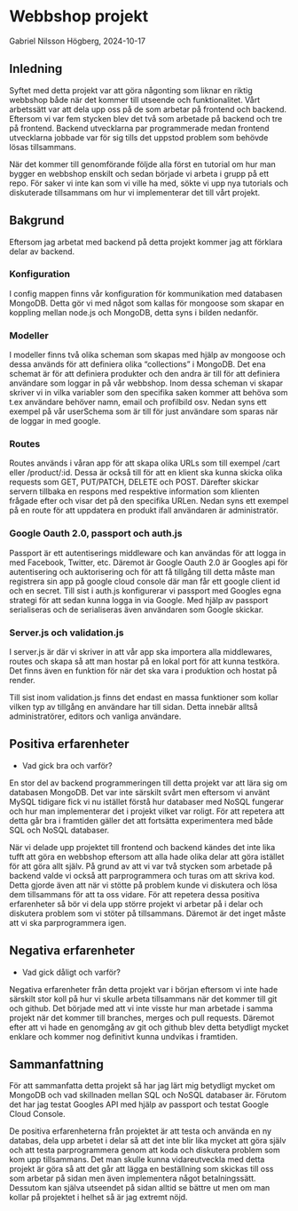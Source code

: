 # Webbshop projekt

Gabriel Nilsson Högberg, 2024-10-17

## Inledning

Syftet med detta projekt var att göra någonting som liknar en riktig webbshop både när det kommer till utseende och funktionalitet. Vårt arbetssätt var att dela upp oss på de som arbetar på frontend och backend. Eftersom vi var fem stycken blev det två som arbetade på backend och tre på frontend. Backend utvecklarna par programmerade medan frontend utvecklarna jobbade var för sig tills det uppstod problem som behövde lösas tillsammans.

När det kommer till genomförande följde alla först en tutorial om hur man bygger en webbshop enskilt och sedan började vi arbeta i grupp på ett repo. För saker vi inte kan som vi ville ha med, sökte vi upp nya tutorials och diskuterade tillsammans om hur vi implementerar det till vårt projekt.

## Bakgrund

Eftersom jag arbetat med backend på detta projekt kommer jag att förklara delar av backend.
 
### Konfiguration

I config mappen finns vår konfiguration för kommunikation med databasen MongoDB. Detta gör vi med något som kallas för mongoose som skapar en koppling mellan node.js och MongoDB, detta syns i bilden nedanför.

### Modeller

I modeller finns två olika scheman som skapas med hjälp av mongoose och dessa används för att definiera olika “collections” i MongoDB. Det ena schemat är för att definiera produkter och den andra är till för att definiera användare som loggar in på vår webbshop. Inom dessa scheman vi skapar skriver vi in vilka variabler som den specifika saken kommer att behöva som t.ex användare behöver namn, email och profilbild osv. Nedan syns ett exempel på vår userSchema som är till för just användare som sparas när de loggar in med google.

### Routes

Routes används i våran app för att skapa olika URLs som till exempel /cart eller /product/:id. Dessa är också till för att en klient ska kunna skicka olika requests som GET, PUT/PATCH, DELETE och POST. Därefter skickar servern tillbaka en respons med respektive information som klienten frågade efter och visar det på den specifika URLen. Nedan syns ett exempel på en route för att uppdatera en produkt ifall användaren är administratör.

### Google Oauth 2.0, passport och auth.js

Passport är ett autentiserings middleware och kan användas för att logga in med Facebook, Twitter, etc. Däremot är Google Oauth 2.0 är Googles api för autentisering och auktorisering och för att få tillgång till detta måste man registrera sin app på google cloud console där man får ett google client id och en secret. Till sist i auth.js konfigurerar vi passport med Googles egna strategi för att sedan kunna logga in via Google. Med hjälp av passport serialiseras och de serialiseras även användaren som Google skickar.

### Server.js och validation.js

I server.js är där vi skriver in att vår app ska importera alla middlewares, routes och skapa så att man hostar på en lokal port för att kunna testköra. Det finns även en funktion för när det ska vara i produktion och hostat på render.

Till sist inom validation.js finns det endast en massa funktioner som kollar vilken typ av tillgång en användare har till sidan. Detta innebär alltså administratörer, editors och vanliga användare.

## Positiva erfarenheter
- Vad gick bra och varför?

En stor del av backend programmeringen till detta projekt var att lära sig om databasen MongoDB. Det var inte särskilt svårt men eftersom vi använt MySQL tidigare fick vi nu istället förstå hur databaser med NoSQL fungerar och hur man implementerar det i projekt vilket var roligt. För att repetera att detta går bra i framtiden gäller det att fortsätta experimentera med både SQL och NoSQL databaser.

När vi delade upp projektet till frontend och backend kändes det inte lika tufft att göra en webbshop eftersom att alla hade olika delar att göra istället för att göra allt själv. På grund av att vi var två stycken som arbetade på backend valde vi också att parprogrammera och turas om att skriva kod. Detta gjorde även att när vi stötte på problem kunde vi diskutera och lösa dem tillsammans för att ta oss vidare. För att repetera dessa positiva erfarenheter så bör vi dela upp större projekt vi arbetar på i delar och diskutera problem som vi stöter på tillsammans. Däremot är det inget måste att vi ska parprogrammera igen.

## Negativa erfarenheter 
- Vad gick dåligt och varför?

Negativa erfarenheter från detta projekt var i början eftersom vi inte hade särskilt stor koll på hur vi skulle arbeta tillsammans när det kommer till git och github. Det började med att vi inte visste hur man arbetade i samma projekt när det kommer till branches, merges och pull requests. Däremot efter att vi hade en genomgång av git och github blev detta betydligt mycket enklare och kommer nog definitivt kunna undvikas i framtiden. 




## Sammanfattning

För att sammanfatta detta projekt så har jag lärt mig betydligt mycket om MongoDB och vad skillnaden mellan SQL och NoSQL databaser är. Förutom det har jag testat Googles API med hjälp av passport och testat Google Cloud Console. 

De positiva erfarenheterna från projektet är att testa och använda en ny databas, dela upp arbetet i delar så att det inte blir lika mycket att göra själv och att testa parprogrammera genom att koda och diskutera problem som kom upp tillsammans. Det man skulle kunna vidareutveckla med detta projekt är göra så att det går att lägga en beställning som skickas till oss som arbetar på sidan men även implementera något betalningssätt. Dessutom kan själva utseendet på sidan alltid se bättre ut men om man kollar på projektet i helhet så är jag extremt nöjd.

